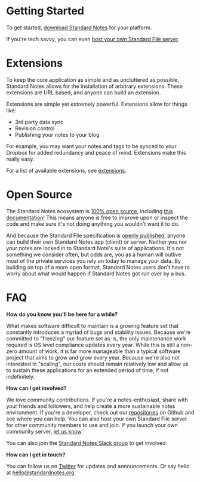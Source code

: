 # Getting Started

To get started, [download Standard Notes](https://standardnotes.org/downloads/all) for your platform.

If you're tech savvy, you can even [host your own Standard File server](/standard-file).

# Extensions

To keep the core application as simple and as uncluttered as possible, Standard Notes allows for the installation of arbitrary extensions. These extensions are URL based, and anyone can build an extension.

Extensions are simple yet extremely powerful. Extensions allow for things like:
- 3rd party data sync
- Revision control
- Publishing your notes to your blog

For example, you may want your notes and tags to be synced to your Dropbox for added redundancy and peace of mind. Extensions make this really easy.

For a list of available extensions, see [extensions](https://standardnotes.org/extensions).

# Open Source

The Standard Notes ecosystem is [100% open source](https://github.com/standardnotes), including [this documentation](https://github.com/standardnotes/documentation)! This means anyone is free to improve upon or inspect the code and make sure it's not doing anything you wouldn't want it to do.

And because the Standard File specification is [openly published](https://github.com/standardfile), anyone can build their own Standard Notes app (client) or server. Neither you nor your notes are locked in to Standard Note's suite of applications. It's not something we consider often, but odds are, you as a human will outlive most of the private services you rely on today to manage your data. By building on top of a more open format, Standard Notes users don't have to worry about what would happen if Standard Notes got run over by a bus.

# FAQ

**How do you know you'll be here for a while?**

What makes software difficult to maintain is a growing feature set that constantly introduces a myriad of bugs and stability issues. Because we're committed to "freezing" our feature set as-is, the only maintenance work required is OS level compliance updates every year. While this is still a non-zero amount of work, it is far more manageable than a typical software project that aims to grow and grow every year. Because we're also not interested in "scaling", our costs should remain relatively low and allow us to sustain these applications for an extended period of time, if not indefinitely.

**How can I get involved?**

We love community contributions. If you're a notes-enthusiast, share with your friends and followers, and help create a more sustainable notes environment. If you're a developer, check out our [repositories](https://github.com/standardnotes) on Github and see where you can help. You can also host your own Standard File server for other community members to use and join. If you launch your own community server, [let us know](mailto:hello@standardnotes.org).

You can also join the [Standard Notes Slack group](https://standardnotes.org/slack) to get involved.

**How can I get in touch?**

You can follow us on [Twitter](https://twitter.com/standardnotes) for updates and announcements. Or say hello at [hello@standardnotes.org](mailto:hello@standardnotes.org).
